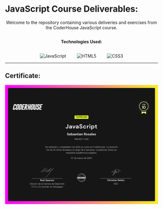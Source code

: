 # JavaScript Course Deliverables:

<p align="center">
  Welcome to the repository containing various deliveries and exercises from the CoderHouse JavaScript course.
</p>

##

<p align="center">
  <b>Technologies Used:</b>
</p>

##

<p align="center">
  <img src="https://img.shields.io/badge/JavaScript-63.0%25-yellow?style=for-the-badge&logo=javascript&logoColor=white" alt="JavaScript">
  &nbsp;&nbsp;&nbsp;&nbsp;&nbsp;&nbsp;&nbsp;
  <img src="https://img.shields.io/badge/HTML5-10.3%25-orange?style=for-the-badge&logo=html5&logoColor=white" alt="HTML5">
  &nbsp;&nbsp;&nbsp;&nbsp;&nbsp;&nbsp;&nbsp;
  <img src="https://img.shields.io/badge/CSS3-26.7%25-blue?style=for-the-badge&logo=css3&logoColor=white" alt="CSS3">
</p>

___

## Certificate:
![Certified](/images/Certificado/certificado.jpg)
